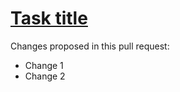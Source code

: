 # [Task title](URL)

<!--
Please add context for changes.
 - What is the problem we solve in this PR?
-->

Changes proposed in this pull request:

- Change 1
- Change 2
